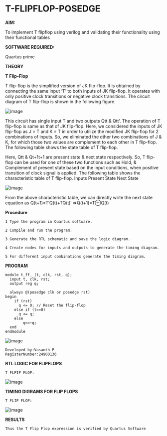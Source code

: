 # T-FLIPFLOP-POSEDGE

**AIM:**

To implement  T flipflop using verilog and validating their functionality using their functional tables

**SOFTWARE REQUIRED:**

Quartus prime

**THEORY**

**T Flip-Flop**

T flip-flop is the simplified version of JK flip-flop. It is obtained by connecting the same input ‘T’ to both inputs of JK flip-flop. It operates with only positive clock transitions or negative clock transitions. The circuit diagram of T flip-flop is shown in the following figure.

![image](https://github.com/naavaneetha/T-FLIPFLOP-POSEDGE/assets/154305477/458a68fe-2d08-4a9d-ac4f-7ae0480ce0bd)

 
This circuit has single input T and two outputs Qtt & Qtt’. The operation of T flip-flop is same as that of JK flip-flop. Here, we considered the inputs of JK flip-flop as J = T and K = T in order to utilize the modified JK flip-flop for 2 combinations of inputs. So, we eliminated the other two combinations of J & K, for which those two values are complement to each other in T flip-flop. The following table shows the state table of T flip-flop.

Here, Qtt & Qt+1t+1 are present state & next state respectively. So, T flip-flop can be used for one of these two functions such as Hold, & Complement of present state based on the input conditions, when positive transition of clock signal is applied. The following table shows the characteristic table of T flip-flop. Inputs Present State Next State

![image](https://github.com/naavaneetha/T-FLIPFLOP-POSEDGE/assets/154305477/cdd7fb32-539f-4b66-bb8d-f305a153c886)

 
From the above characteristic table, we can directly write the next state equation as Q(t+1)=T′Q(t)+TQ(t)′ ⇒Q(t+1)=T⊕Q(t)

**Procedure**
```
1 Type the program in Quartus software.

2 Compile and run the program.

3 Generate the RTL schematic and save the logic diagram.

4 Create nodes for inputs and outputs to generate the timing diagram.

5 For different input combinations generate the timing diagram.
```

**PROGRAM**
```
module t_ff_ (t, clk, rst, q);
  input t, clk, rst;
  output reg q;

  always @(posedge clk or posedge rst) 
begin
    if (rst)
      q <= 0; // Reset the flip-flop
    else if (t==0)
      q <= q; 
    else
        q<=~q;
  end
endmodule
```

![image](https://github.com/user-attachments/assets/6a3ce162-4f51-46e8-8f06-daa902e69ee2)

```
Developed by:Vasanth P
RegisterNumber:24900136
```
**RTL LOGIC FOR FLIPFLOPS**
```
T FLPIP FLOP:
```
![image](https://github.com/user-attachments/assets/bba7546f-1537-443a-8e78-efb564bf56b2)



**TIMING DIGRAMS FOR FLIP FLOPS**
```
T FLIP FLOP:
```
![image](https://github.com/user-attachments/assets/7d18f141-e23f-4178-8e06-ee38d6fca333)


**RESULTS**
```
Thus the T Flip Flop expression is verified by Quartus Software
```
